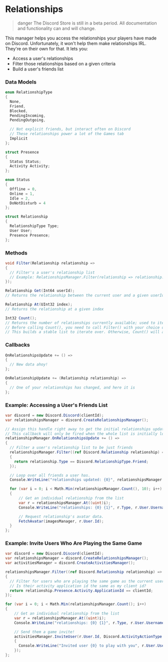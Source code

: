 # Relationships

> danger
> The Discord Store is still in a beta period. All documentation and functionality can and will change.

This manager helps you access the relationships your players have made on Discord. Unfortunately, it won't help them make relationships IRL. They're on their own for that. It lets you:

- Access a user's relationships
- Filter those relationships based on a given criteria
- Build a user's friends list

### Data Models

```cs
enum RelationshipType
{
  None,
  Friend,
  Blocked,
  PendingIncoming,
  PendingOutgoing,

  // Not explicit friends, but interact often on Discord
  // These relationships power a lot of the Games tab
  Implicit
};

struct Presence
{
  Status Status;
  Activity Activity;
};

enum Status
{
  Offline = 0,
  Online = 1,
  Idle = 2,
  DoNotDisturb = 4
};

struct Relationship
{
  RelationshipType Type;
  User User;
  Presence Presence;
};
```

### Methods

```cs
void Filter(Relationship relationship =>
{
  // Filter's a user's relationship list
  // Example: RelationshipsManager.Filter(relationship => relationship.presence.status == "online");
});

Relationship Get(Int64 userId);
// Returns the relationship between the current user and a given userId

Relationship At(UInt32 index);
// Returns the relationship at a given index

Int32 Count();
// Returns the number of relationships currently available; used to iterate over the list
// Before calling Count(), you need to call Filter() with your choice of qualification
// This builds a stable list to iterate over. Otherwise, Count() will always return 0
```

### Callbacks

```cs
OnRelationshipsUpdate += () =>
{
  // New data ahoy!
};

OnRelationshipUpdate += (Relationship relationship) =>
{
  // One of your relationships has changed, and here it is
};
```

### Example: Accessing a User's Friends List

```cs
var discord = new Discord.Discord(clientId);
var relationshipsManager = discord.CreateRelationshipsManager();

// Assign this handle right away to get the initial relationships update.
// This callback will only be fired when the whole list is initially loaded or was reset
relationshipsManager.OnRelationshipsUpdate += () =>
{
  // Filter a user's relationship list to be just friends
  relationshipsManager.Filter((ref Discord.Relationship relationship) =>
  {
    return relationship.Type == Discord.RelationshipType.Friend;
  });

  // Loop over all friends a user has.
  Console.WriteLine("relationships updated: {0}", relationshipsManager.Count());

  for (var i = 0; i < Math.Min(relationshipsManager.Count(), 10); i++)
  {
      // Get an individual relationship from the list
      var r = relationshipsManager.At((uint)i);
      Console.WriteLine("relationships: {0} {1}", r.Type, r.User.Username);

      // Request relationship's avatar data.
      FetchAvatar(imagesManager, r.User.Id);
  }
};
```

### Example: Invite Users Who Are Playing the Same Game

```cs
var discord = new Discord.Discord(clientId);
var relationshipsManager = discord.CreateRelationshipsManager();
var activitiesManager = discord.CreateActivitiesManager();

relationshipsManager.Filter((ref Discord.Relationship relationship) =>
{
  // Filter for users who are playing the same game as the current user
  // Is their activity application id the same as my client id?
  return relationship.Presence.Activity.ApplicationId == clientId;
});

for (var i = 0; i < Math.Min(relationshipsManager.Count(); i++)
{
    // Get an individual relationship from the list
    var r = relationshipsManager.At((uint)i);
    Console.WriteLine("relationships: {0} {1}", r.Type, r.User.Username);

    // Send them a game invite!
    activitiesManager.InviteUser(r.User.Id, Discord.ActivityActionType.Join, "Come play with me!", result =>
    {
      Console.WriteLine("Invited user {0} to play with you", r.User.Username);
    });
};
```
